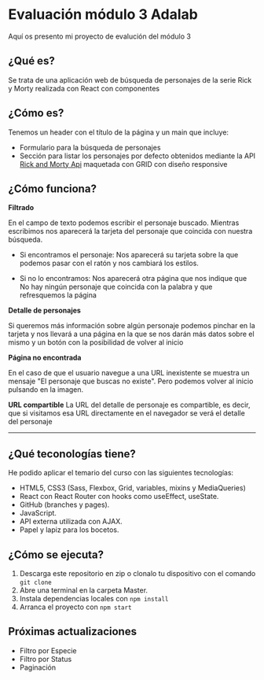 # Evaluación módulo 3 Adalab

Aquí os presento mi proyecto de evalución del módulo 3

## ¿Qué es?

Se trata de una aplicación web de búsqueda de personajes de la serie Rick y Morty realizada con React con componentes

## ¿Cómo es?

Tenemos un header con el título de la página y un main que incluye:

-   Formulario para la búsqueda de personajes
-   Sección para listar los personajes por defecto obtenidos mediante la API [Rick and Morty Api](https://rickandmortyapi.com/documentation/#get-all-characters) maquetada con GRID con diseño responsive

## ¿Cómo funciona?

**Filtrado**

En el campo de texto podemos escribir el personaje buscado. Mientras escribimos nos aparecerá la tarjeta del personaje que coincida con nuestra búsqueda.

-   Si encontramos el personaje: Nos aparecerá su tarjeta sobre la que podemos pasar con el ratón y nos cambiará los estilos.

-   Si no lo encontramos: Nos aparecerá otra página que nos indique que No hay ningún personaje que coincida con la palabra y que refresquemos la página

**Detalle de personajes**

Si queremos más información sobre algún personaje podemos pinchar en la tarjeta y nos llevará a una página en la que se nos darán más datos sobre el mismo y un botón con la posibilidad de volver al inicio

**Página no encontrada**

En el caso de que el usuario navegue a una URL inexistente se muestra un mensaje "El personaje que buscas no existe". Pero podemos volver al inicio pulsando en la imagen.

**URL compartible**
La URL del detalle de personaje es compartible, es decir, que
si visitamos esa URL directamente en el navegador se verá el detalle del personaje

---

## ¿Qué teconologías tiene?

He podido aplicar el temario del curso con las siguientes tecnologías:

-   HTML5, CSS3 (Sass, Flexbox, Grid, variables, mixins y MediaQueries)
-   React con React Router con hooks como useEffect, useState.
-   GitHub (branches y pages).
-   JavaScript.
-   API externa utilizada con AJAX.
-   Papel y lapiz para los bocetos.

## ¿Cómo se ejecuta?

1. Descarga este repositorio en zip o clonalo tu dispositivo con el comando `git clone`
2. Abre una terminal en la carpeta Master.
3. Instala dependencias locales con `npm install`
4. Arranca el proyecto con `npm start`

## Próximas actualizaciones
- Filtro por Especie
- Filtro por Status
- Paginación
